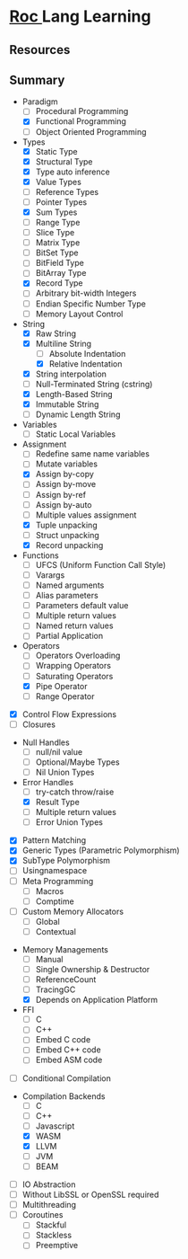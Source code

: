 
# [ Roc ](https://www.roc-lang.org/) Lang Learning

## Resources

## Summary

- Paradigm
    - [ ] Procedural Programming
    - [x] Functional Programming
    - [ ] Object Oriented Programming
- Types
    - [x] Static Type
    - [x] Structural Type
    - [x] Type auto inference
    - [x] Value Types
    - [ ] Reference Types
    - [ ] Pointer Types
    - [x] Sum Types
    - [ ] Range Type
    - [ ] Slice Type
    - [ ] Matrix Type
    - [ ] BitSet Type
    - [ ] BitField Type
    - [ ] BitArray Type
    - [x] Record Type
    - [ ] Arbitrary bit-width Integers
    - [ ] Endian Specific Number Type
    - [ ] Memory Layout Control
- String
    - [x] Raw String
    - [x] Multiline String
        - [ ] Absolute Indentation
        - [x] Relative Indentation
    - [x] String interpolation
    - [ ] Null-Terminated String (cstring)
    - [x] Length-Based String
    - [x] Immutable String
    - [ ] Dynamic Length String
- Variables 
    - [ ] Static Local Variables
- Assignment
    - [ ] Redefine same name variables
    - [ ] Mutate variables
    - [x] Assign by-copy
    - [ ] Assign by-move
    - [ ] Assign by-ref
    - [ ] Assign by-auto
    - [ ] Multiple values assignment
    - [x] Tuple unpacking
    - [ ] Struct unpacking
    - [x] Record unpacking
- Functions
    - [ ] UFCS (Uniform Function Call Style)
    - [ ] Varargs
    - [ ] Named arguments
    - [ ] Alias parameters
    - [ ] Parameters default value
    - [ ] Multiple return values
    - [ ] Named return values
    - [ ] Partial Application
- Operators
    - [ ] Operators Overloading
    - [ ] Wrapping Operators
    - [ ] Saturating Operators
    - [x] Pipe Operator
    - [ ] Range Operator
- [x] Control Flow Expressions
- [ ] Closures
- Null Handles
    - [ ] null/nil value
    - [ ] Optional/Maybe Types
    - [ ] Nil Union Types
- Error Handles
    - [ ] try-catch throw/raise
    - [x] Result Type
    - [ ] Multiple return values
    - [ ] Error Union Types
- [x] Pattern Matching
- [x] Generic Types (Parametric Polymorphism)
- [x] SubType Polymorphism
- [ ] Usingnamespace
- [ ] Meta Programming
    - [ ] Macros
    - [ ] Comptime
- [ ] Custom Memory Allocators
    - [ ] Global
    - [ ] Contextual
- Memory Managements
    - [ ] Manual 
    - [ ] Single Ownership & Destructor
    - [ ] ReferenceCount
    - [ ] TracingGC
    - [x] Depends on Application Platform
- FFI
    - [ ] C
    - [ ] C++
    - [ ] Embed C code
    - [ ] Embed C++ code
    - [ ] Embed ASM code
- [ ] Conditional Compilation
- Compilation Backends
    - [ ] C
    - [ ] C++
    - [ ] Javascript
    - [x] WASM
    - [x] LLVM
    - [ ] JVM
    - [ ] BEAM
- [ ] IO Abstraction
- [ ] Without LibSSL or OpenSSL required
- [ ] Multithreading
- [ ] Coroutines
    - [ ] Stackful
    - [ ] Stackless
    - [ ] Preemptive
